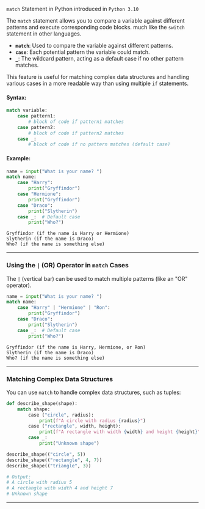 

`match` Statement in Python introduced in `Python 3.10`

The `match` statement allows you to compare a variable against different patterns and execute corresponding code blocks. much like the `switch` statement in other languages.

- **`match`**: Used to compare the variable against different patterns.
- **`case`**: Each potential pattern the variable could match.
- **`_`**: The wildcard pattern, acting as a default case if no other pattern matches.

This feature is useful for matching complex data structures and handling various cases in a more readable way than using multiple `if` statements.

#### Syntax:

```python
match variable:
    case pattern1:
        # block of code if pattern1 matches
    case pattern2:
        # block of code if pattern2 matches
    case _:
        # block of code if no pattern matches (default case)
```

#### Example:

```python
name = input("What is your name? ")
match name:
    case "Harry":
        print("Gryffindor")
    case "Hermione":
        print("Gryffindor")
    case "Draco":
        print("Slytherin")
    case _:  # Default case
        print("Who?")
```

```
Gryffindor (if the name is Harry or Hermione)
Slytherin (if the name is Draco)
Who? (if the name is something else)
```

---

### Using the `|` (OR) Operator in `match` Cases

The `|` (vertical bar) can be used to match multiple patterns (like an "OR" operator).

```python
name = input("What is your name? ")
match name:
    case "Harry" | "Hermione" | "Ron":
        print("Gryffindor")
    case "Draco":
        print("Slytherin")
    case _:  # Default case
        print("Who?")
```

```
Gryffindor (if the name is Harry, Hermione, or Ron)
Slytherin (if the name is Draco)
Who? (if the name is something else)
```

---

### Matching Complex Data Structures

You can use `match` to handle complex data structures, such as tuples:

```python
def describe_shape(shape):
    match shape:
        case ("circle", radius):
            print(f"A circle with radius {radius}")
        case ("rectangle", width, height):
            print(f"A rectangle with width {width} and height {height}")
        case _:
            print("Unknown shape")

describe_shape(("circle", 5))
describe_shape(("rectangle", 4, 7))
describe_shape(("triangle", 3))

# Output:
# A circle with radius 5
# A rectangle with width 4 and height 7
# Unknown shape
```

---
